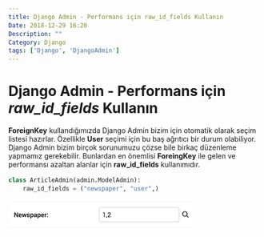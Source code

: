 ```yaml
---
title: Django Admin - Performans için raw_id_fields Kullanın
Date: 2018-12-29 16:20
Description: ""
Category: Django
tags: ['Django', 'DjangoAdmin']
---
```


# Django Admin - Performans için *raw_id_fields* Kullanın

**ForeignKey** kullandığımızda Django Admin bizim için otomatik olarak seçim listesi hazırlar. Özellikle **User** seçimi için bu baş ağrıtıcı bir durum olabiliyor. Django Admin bizim birçok sorunumuzu çözse bile birkaç düzenleme yapmamız gerekebilir. Bunlardan en önemlisi **ForeingKey** ile gelen ve performansı azaltan alanlar için **raw_id_fields** kullanımıdır.

```python
class ArticleAdmin(admin.ModelAdmin):
    raw_id_fields = ("newspaper", "user",)
```

![Django Admin raw_fields](./img/django_raw_id_fields.png)